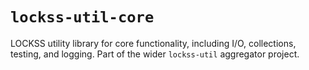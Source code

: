 # `lockss-util-core`

LOCKSS utility library for core functionality, including I/O, collections, testing, and logging. Part of the wider `lockss-util` aggregator project.
